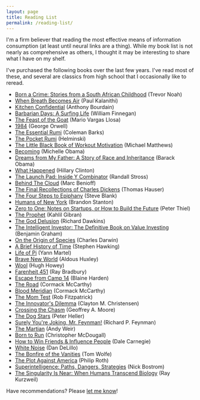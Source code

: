 ```yaml
---
layout: page
title: Reading List
permalink: /reading-list/
---
```

I'm a firm believer that reading the most effective means of information
consumption (at least until neural links are a thing). While my book list
is not nearly as comprehensive as others, I thought it may be interesting
to share what I have on my shelf.

I've purchased the following books over the last few years. I've read most
of these, and several are classics from high school that I occasionally like
to reread.

- [Born a Crime: Stories from a South African Childhood](https://www.amazon.com/Born-Crime-Stories-African-Childhood/dp/1473635306/ref=sr_1_1?ie=UTF8&qid=1543990150&sr=8-1&keywords=born+a+crime&tag=shopsuey1-20) (Trevor Noah)
- [When Breath Becomes Air](https://www.amazon.com/When-Breath-Becomes-Paul-Kalanithi/dp/081298840X/ref=sr_1_1?ie=UTF8&qid=1543990225&sr=8-1&keywords=when+breath+becomes+air&tag=shopsuey1-20) (Paul Kalanithi)
- [Kitchen Confidential](https://www.amazon.com/Kitchen-Confidential-Updated-Adventures-Underbelly/dp/0060899220/ref=sr_1_2?ie=UTF8&qid=1543990261&sr=8-2&keywords=Kitchen+Confidential&tag=shopsuey1-20) (Anthony Bourdain)
- [Barbarian Days: A Surfing Life](https://www.amazon.com/Barbarian-Days-Surfing-William-Finnegan/dp/0143109391/ref=sr_1_1?ie=UTF8&qid=1543990279&sr=8-1&keywords=Barbarian+Days%3A+A+Surfing+Life) (William Finnegan)
- [The Feast of the Goat](https://www.amazon.com/Feast-Goat-Mario-Vargas-Llosa/dp/0312420277/ref=sr_1_1?ie=UTF8&qid=1543990290&sr=8-1&keywords=The+Feast+of+the+Goat&tag=shopsuey1-20) (Mario Vargas Llosa)
- [1984](https://www.amazon.com/1984-George-Orwell/dp/1328869334/ref=sr_1_1?ie=UTF8&qid=1543990302&sr=8-1&keywords=1984) (George Orwell)
- [The Essential Rumi](https://www.amazon.com/Essential-Rumi-New-Expanded/dp/0062509594/ref=sr_1_1?ie=UTF8&qid=1543990315&sr=8-1&keywords=The+Essential+Rumi&tag=shopsuey1-20) (Coleman Barks)
- [The Pocket Rumi](https://www.amazon.com/Pocket-Rumi-Shambhala-Classics/dp/159030635X/ref=sr_1_1?ie=UTF8&qid=1543990328&sr=8-1&keywords=The+Pocket+Rumi) (Helminski)
- [The Little Black Book of Workout Motivation](https://www.amazon.com/Little-Black-Book-Workout-Motivation/dp/1938895355/ref=sr_1_3?ie=UTF8&qid=1543990338&sr=8-3&keywords=The+Little+Black+Book+of+Workout+Motivation) (Michael Matthews)
- [Becoming](https://www.amazon.com/Becoming-Michelle-Obama/dp/1524763136/ref=sr_1_1?ie=UTF8&qid=1543990003&sr=8-1&keywords=becoming+michelle+obama&tag=shopsuey1-20) (Michelle Obama)
- [Dreams from My Father: A Story of Race and Inheritance](https://www.amazon.com/Dreams-My-Father-Story-Inheritance/dp/1400082773/ref=sr_1_1?ie=UTF8&qid=1543990115&sr=8-1&keywords=dreams+of+my+father+barack+obama&tag=shopsuey1-20) (Barack Obama)
- [What Happened](https://www.amazon.com/What-Happened-Hillary-Rodham-Clinton/dp/1501175564/ref=sr_1_1?ie=UTF8&qid=1543990136&sr=8-1&keywords=what+happened+hillary+rodham+clinton&tag=shopsuey1-20) (Hillary Clinton)
- [The Launch Pad: Inside Y Combinator](https://www.amazon.com/Launch-Pad-Inside-Combinator/dp/1591846587/ref=sr_1_2?ie=UTF8&qid=1543990355&sr=8-2&keywords=The+Launch+Pad&tag=shopsuey1-20) (Randall Stross)
- [Behind The Cloud](https://www.amazon.com/Behind-Cloud-Salesforce-com-Billion-Dollar-Company/dp/0470521163/ref=sr_1_1?ie=UTF8&qid=1543990388&sr=8-1&keywords=behind+the+cloud&tag=shopsuey1-20) (Marc Benioff)
- [The Final Recollections of Charles Dickens](https://www.amazon.com/Final-Recollections-Charles-Dickens-Novel-ebook/dp/B00KEWCQ0G/ref=sr_1_1?ie=UTF8&qid=1543990418&sr=8-1&keywords=The+Final+Recollections+of+Charles+Dickens&tag=shopsuey1-20) (Thomas Hauser)
- [The Four Steps to Epiphany](https://www.amazon.com/Four-Steps-Epiphany-Steve-Blank/dp/0989200507/ref=sr_1_1?ie=UTF8&qid=1543990451&sr=8-1&keywords=the+four+steps+to+the+epiphany) (Steve Blank)
- [Humans of New York](https://www.amazon.com/Humans-New-York-Brandon-Stanton/dp/1250038820/ref=sr_1_2?ie=UTF8&qid=1543990465&sr=8-2&keywords=Humans+of+New+York&tag=shopsuey1-20) (Brandon Stanton)
- [Zero to One: Notes on Startups, or How to Build the Future](https://www.amazon.com/Zero-One-Notes-Startups-Future/dp/0804139296/ref=sr_1_1?ie=UTF8&qid=1543990494&sr=8-1&keywords=Zero+to+One) (Peter Thiel)
- [The Prophet](https://www.amazon.com/Prophet-Borzoi-Book-Kahlil-Gibran/dp/0394404289/ref=sr_1_1?ie=UTF8&qid=1543990520&sr=8-1&keywords=The+Prophet&tag=shopsuey1-20) (Kahlil Gibran)
- [The God Delusion](https://www.amazon.com/God-Delusion-Richard-Dawkins/dp/0618918248/ref=sr_1_1?ie=UTF8&qid=1543990559&sr=8-1&keywords=The+God+Delusion&tag=shopsuey1-20) (Richard Dawkins)
- [The Intelligent Investor: The Definitive Book on Value Investing](https://www.amazon.com/Intelligent-Investor-Definitive-Investing-Essentials/dp/0060555661/ref=sr_1_2?ie=UTF8&qid=1543990576&sr=8-2&keywords=The+Intelligent+Investor) (Benjamin Graham)
- [On the Origin of Species](https://www.amazon.com/Origin-Species-150th-Anniversary/dp/0451529065/ref=sr_1_2?ie=UTF8&qid=1543990607&sr=8-2&keywords=on+the+origin+of+species) (Charles Darwin)
- [A Brief History of Time](https://www.amazon.com/Brief-History-Time-Stephen-Hawking/dp/0553380168/ref=sr_1_1?ie=UTF8&qid=1543990631&sr=8-1&keywords=A+Brief+History+of+Time&tag=shopsuey1-20) (Stephen Hawking)
- [Life of Pi](https://www.amazon.com/Life-Pi-Yann-Martel-ebook/dp/B0070Y46UY/ref=sr_1_2?ie=UTF8&qid=1543990651&sr=8-2&keywords=Life+of+Pi&tag=shopsuey1-20) (Yann Martel)
- [Brave New World](https://www.amazon.com/Brave-New-World-Aldous-Huxley/dp/0060850523/ref=sr_1_2?ie=UTF8&qid=1543990672&sr=8-2&keywords=brave+new+world&tag=shopsuey1-20) (Aldous Huxley)
- [Wool](https://www.amazon.com/Wool-Hugh-Howey/dp/1476733953/ref=sr_1_6?ie=UTF8&qid=1543990789&sr=8-6&keywords=Wool&tag=shopsuey1-20) (Hugh Howey)
- [Farenheit 451](https://www.amazon.com/Fahrenheit-451-Ray-Bradbury/dp/1451673310/ref=sr_1_2?ie=UTF8&qid=1543990807&sr=8-2&keywords=farenheit+451+ray+bradbury) (Ray Bradbury)
- [Escape from Camp 14](https://www.amazon.com/Escape-Camp-14-Remarkable-Odyssey/dp/0143122916/ref=sr_1_1?ie=UTF8&qid=1543990827&sr=8-1&keywords=escape+from+camp+14&tag=shopsuey1-20) (Blaine Harden)
- [The Road](https://www.amazon.com/Road-Cormac-McCarthy/dp/0307387895/ref=sr_1_2?ie=UTF8&qid=1543990848&sr=8-2&keywords=The+Road&tag=shopsuey1-20) (Cormack McCarthy)
- [Blood Meridian](https://www.amazon.com/Blood-Meridian-Evening-Redness-West/dp/0679728759/ref=sr_1_1?ie=UTF8&qid=1543990872&sr=8-1&keywords=blood+meridian+cormac+mccarthy) (Cormack McCarthy)
- [The Mom Test](https://www.amazon.com/Mom-Test-customers-business-everyone/dp/1492180742/ref=sr_1_1?ie=UTF8&qid=1543990881&sr=8-1&keywords=The+Mom+Test&tag=shopsuey1-20) (Rob Fitzpatrick)
- [The Innovator's Dilemma](https://www.amazon.com/Innovators-Dilemma-Technologies-Management-Innovation/dp/1633691780/ref=sr_1_1?ie=UTF8&qid=1543990899&sr=8-1&keywords=The+Innovator%27s+Dilemma) (Clayton M. Christensen)
- [Crossing the Chasm](https://www.amazon.com/Crossing-Chasm-3rd-Disruptive-Mainstream/dp/0062292986/ref=sr_1_1?ie=UTF8&qid=1543990923&sr=8-1&keywords=Crossing+the+Chasm&tag=shopsuey1-20) (Geoffrey A. Moore)
- [The Dog Stars](https://www.amazon.com/Dog-Stars-Vintage-Contemporaries/dp/0307950476/ref=sr_1_1?ie=UTF8&qid=1543990946&sr=8-1&keywords=The+Dog+Stars) (Peter Heller)
- [Surely You're Joking, Mr. Feynman!](https://www.amazon.com/Surely-Youre-Joking-Mr-Feynman/dp/0393355624/ref=sr_1_1?ie=UTF8&qid=1543990975&sr=8-1&keywords=surely+you%27re+joking+mr.+feynman) (Richard P. Feynman)
- [The Martian](https://www.amazon.com/Martian-Andy-Weir/dp/0553418025/ref=sr_1_4?ie=UTF8&qid=1543990994&sr=8-4&keywords=The+Martian) (Andy Weir)
- [Born to Run](https://www.amazon.com/Born-Run-Hidden-Superathletes-Greatest/dp/0307279189/ref=sr_1_1?ie=UTF8&qid=1543991016&sr=8-1&keywords=Born+to+Run) (Christopher McDougall)
- [How to Win Friends & Influence People](https://www.amazon.com/How-Win-Friends-Influence-People/dp/0671027034/ref=sr_1_1?ie=UTF8&qid=1543991039&sr=8-1&keywords=How+to+Win+Friends+%26+Influence+People) (Dale Carnegie)
- [White Noise](https://www.amazon.com/White-Noise-Penguin-Orange-Collection/dp/0143129554/ref=sr_1_1?ie=UTF8&qid=1543991053&sr=8-1&keywords=white+noise+book) (Dan DeLillo)
- [The Bonfire of the Vanities](https://www.amazon.com/Bonfire-Vanities-Novel-Tom-Wolfe-ebook/dp/B003GYEGNO/ref=sr_1_1?ie=UTF8&qid=1543991077&sr=8-1&keywords=The+Bonfire+of+the+Vanities) (Tom Wolfe)
- [The Plot Against America](https://www.amazon.com/Plot-Against-America-Philip-Roth/dp/1400079497/ref=sr_1_1?ie=UTF8&qid=1543991090&sr=8-1&keywords=The+Plot+Against+America) (Philip Roth)
- [Superintelligence: Paths, Dangers, Strategies](https://www.amazon.com/Superintelligence-Dangers-Strategies-Nick-Bostrom/dp/0198739834/ref=sr_1_1?ie=UTF8&qid=1543991106&sr=8-1&keywords=superintelligence+by+nick+bostrom&tag=shopsuey1-20) (Nick Bostrom)
- [The Singularity Is Near: When Humans Transcend Biology](https://www.amazon.com/Singularity-Near-Humans-Transcend-Biology/dp/0143037889/ref=sr_1_1?ie=UTF8&qid=1543991161&sr=8-1&keywords=ray+kurzweil&tag=shopsuey1-20) (Ray Kurzweil)

Have recommendations? Please [let me know](mailto:mdolon+com@gmail.com)!

